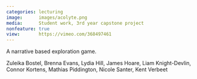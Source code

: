 ```yaml
---
categories: lecturing
image:      images/acolyte.png
media:      Student work, 3rd year capstone project
nonfeature: true
view:       https://vimeo.com/368497461
---
```

A narrative based exploration game.

Zuleika Bostel, Brenna Evans, Lydia Hill, James Hoare, Liam Knight-Devlin,
Connor Kortens, Mathias Piddington, Nicole Santer, Kent Verbeet
